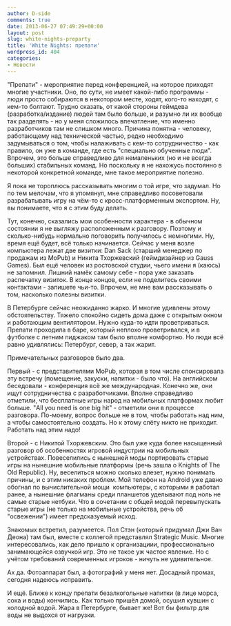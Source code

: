 ```yaml
---
author: D-side
comments: true
date: 2013-06-27 07:49:29+00:00
layout: post
slug: white-nights-preparty
title: 'White Nights: препати'
wordpress_id: 404
categories:
- Новости
---
```


"Препати" - мероприятие перед конференцией, на которое приходят многие участники. Оно, по сути, не имеет какой-либо программы - люди просто собираются в некотором месте, ходят, кого-то находят, с кем-то болтают. Трудно сказать, от какой стороны геймдева (разработка/издание) людей там было больше, и разумно ли их вообще так разделять - но у меня сложилось впечатление, что именно разработчиков там не слишком много. Причина понятна - человеку, работающему над технической частью, редко необходимо задумываться о том, чтобы налаживать с кем-то сотрудничество - как правило, он уже в команде, где есть "специально обученные люди". Впрочем, это больше справедливо для немаленьких (но и не всегда больших) стабильных команд. Но поскольку я не нахожусь постоянно в некоторой конкретной команде, мне такое мероприятие полезно.

Я пока не тороплюсь рассказывать многим о той игре, что задумал. Но по тем мелочам, что я упомянул, мне справедливо посоветовали разрабатывать игру на чём-то с кросс-платформенным экспортом. Ну, вы понимаете, что я с этим буду делать.

Тут, конечно, сказались мои особенности характера - в обычном состоянии я не выгляжу расположенным к разговору. Поэтому и сколько-нибудь нормально поговорить получилось с немногими. Ну, время ещё будет, всё только начинается. Сейчас у меня возле компьютера лежат две визитки: Dan Sack (старший менеджер по продажам из MoPub) и Никита Тхоржевский (геймдизайнер из Gauss Games). Был ещё человек из ростовской студии, чьего имени я (каюсь) не запомнил. Лишний намёк самому себе - пора уже заказать распечатку визиток. В конце концов, если не поделитесь своими контактами - запишете чьи-то. Впрочем, не мне вам рассказывать о том, насколько полезны визитки.

В Петербурге сейчас неожиданно жарко. И многие удивлены этому обстоятельству. Тяжело спокойно сидеть дома даже с открытым окном и работающим вентилятором. Нужно куда-то идти проветриваться. Препати проходила в баре, который неплохо проветривался, и в футболке с летним пиджаком там было вполне комфортно. Но люди всё равно удивлялись: Петербург, север, а так жарит.

Примечательных разговоров было два.

Первый - с представителями MoPub, которая в том числе спонсировала эту встречу (помещение, закуски, напитки - было что). На английском беседовали - конференция всё же международная. Конечно же, они ищут сотрудничества с разработчиками. Вполне справедливо отметили, что бесплатные игры народ на мобильных платформах любит больше. "All you need is one big hit" - отметили они в процессе разговора. По-моему, вопрос больше не в том, чтобы работать над ним, а чтобы самостоятельно создать. Но к этому слёту никто не приходит. Работать над этим надо!

Второй - с Никитой Тхоржевским. Это был уже куда более насыщенный разговор об особенностях игровой индустрии на мобильных устройствах. Повеселились с нынешней моды портировать старые игры на нынешние мобильные платформы (речь зашла о Knights of The Old Republic). Ну, веселиться можно сколько влезет, нужно понимать причины, и с этим никаких проблем. Мой телефон на Android уже давно обогнал по вычислительной мощи  компьютеры, с которыми я работал ранее, а нынешние флагманы среди планшетов уделывают под ноль не самые старые нетбуки. Что в сочетании с общей модой перевыпускать старые игры (не только на мобильные устройства, речь об "освежении") имеет предсказуемый исход.

Знакомых встретил, разумеется. Пол Стэн (который придумал Джи Ван Деона) там был, вместе с коллегой представлял Strategic Music. Многие интересовались, как дело пришло к организациии, профессионально занимающейся озвучкой игр. Это не такое уж частое явление. Но с учётом требований современных игроков - ничуть не удивительное.

Ах да. Фотоаппарат был, а фотографий у меня нет. Досадный промах, сегодня надеюсь исправить.

И ещё. Ближе к концу препати безалкогольные напитки (в лице морса, сока и воды) кончились. Как только пришёл домой, осушил кувшин с холодной водой. Жара в Петербурге, бывает же! Вот бы фильтр для воды не выдохся от нагрузки.
